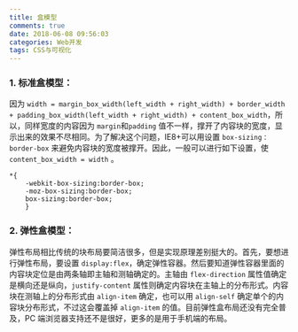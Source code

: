 ```yaml
---
title: 盒模型
comments: true
date: 2018-06-08 09:56:03
categories: Web开发
tags: CSS与可视化
---
```


### 1. 标准盒模型：

因为 `width = margin_box_width(left_width + right_width) + border_width + padding_box_width(left_width + right_width) + content_box_width`，所以，同样宽度的内容因为 `margin`和`padding` 值不一样，撑开了内容块的宽度，显示出来的效果不尽相同。为了解决这个问题，IE8+可以用设置 `box-sizing：border-box` 来避免内容块的宽度被撑开。因此，一般可以进行如下设置，使 `content_box_width = width` 。

```
*{
    -webkit-box-sizing:border-box;
    -moz-box-sizing:border-box;
    box-sizing:border-box;
    }
```

### 2. 弹性盒模型：

弹性布局相比传统的块布局要简洁很多，但是实现原理差别挺大的。首先，要想进行弹性布局，要设置 `display:flex`，确定弹性容器。然后要知道弹性容器里面的内容块定位是由两条轴即主轴和测轴确定的。主轴由 `flex-direction` 属性值确定是横向还是纵向，`justify-content` 属性则确定内容块在主轴上的分布形式。内容块在测轴上的分布形式由 `align-item` 确定，也可以用 `align-self` 确定单个的内容块分布形式，不过这会覆盖掉 `align-item` 的值。目前弹性盒布局还没有完全普及，PC 端浏览器支持还不是很好，更多的是用于手机端的布局。
